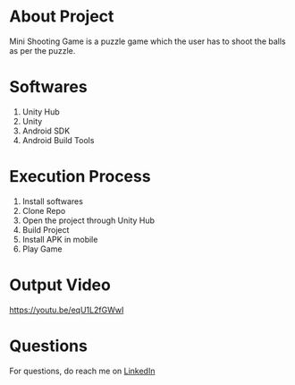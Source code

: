 # About Project
Mini Shooting Game is a puzzle game which the user has to shoot the balls as per the puzzle.

# Softwares
1. Unity Hub
2. Unity
3. Android SDK
4. Android Build Tools

# Execution Process
1. Install softwares
2. Clone Repo
3. Open the project through Unity Hub
4. Build Project
5. Install APK in mobile
6. Play Game

# Output Video
https://youtu.be/eqU1L2fGWwI

# Questions
For questions, do reach me on <a href="https://linkedin.com/in/MadhuPIoT">LinkedIn</a>
